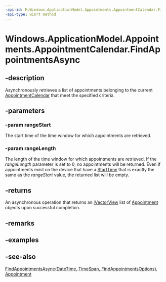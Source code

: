 ```yaml
---
-api-id: M:Windows.ApplicationModel.Appointments.AppointmentCalendar.FindAppointmentsAsync(Windows.Foundation.DateTime,Windows.Foundation.TimeSpan)
-api-type: winrt method
---
```


<!-- Method syntax
public Windows.Foundation.IAsyncOperation<Windows.Foundation.Collections.IVectorView<Windows.ApplicationModel.Appointments.Appointment>> FindAppointmentsAsync(Windows.Foundation.DateTime rangeStart, Windows.Foundation.TimeSpan rangeLength)
-->

# Windows.ApplicationModel.Appointments.AppointmentCalendar.FindAppointmentsAsync

## -description
Asynchronously retrieves a list of appointments belonging to the current [AppointmentCalendar](appointmentcalendar.md) that meet the specified criteria.

## -parameters
### -param rangeStart
The start time of the time window for which appointments are retrieved.

### -param rangeLength
The length of the time window for which appointments are retrieved. If the *rangeLength* parameter is set to 0, no appointments will be returned. Even if appointments exist on the device that have a [StartTime](appointment_starttime.md) that is exactly the same as the *rangeStart* value, the returned list will be empty.

## -returns
An asynchronous operation that returns an [IVectorView](../windows.foundation.collections/ivectorview_1.md) list of [Appointment](appointment.md) objects upon successful completion.

## -remarks

## -examples

## -see-also
[FindAppointmentsAsync(DateTime, TimeSpan, FindAppointmentsOptions)](appointmentcalendar_findappointmentsasync_541298316.md), [Appointment](appointment.md)